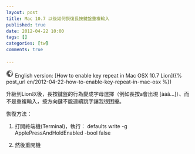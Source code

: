 ```yaml
---
layout: post
title: Mac 10.7 以後如何恢復長按鍵盤重複輸入
published: true
date: 2012-04-22 10:00
tags: []
categories: [tw]
comments: true

---
```


![](/images/world.png) English version: [How to enable key repeat in Mac OSX 10.7 Lion]({% post_url en/2012-04-22-how-to-enable-key-repeat-in-mac-osx %})


升級到Lion以後，長按鍵盤的行為變成字母選擇（例如長按a會出現 [àáâ...]）、而不是重複輸入，按方向鍵不能連續跳字讓我很困擾。

恢復方法：

1. 打開終端機(Terminal)，執行：
defaults write -g ApplePressAndHoldEnabled -bool false

2. 然後重開機



